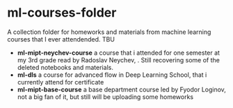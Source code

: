 # ml-courses-folder
A collection folder for homeworks and materials from machine learning courses that I ever attendended. TBU

- **ml-mipt-neychev-course** a course that i attended for one semester at my 3rd grade read by Radoslav Neychev, . Still recovering some of the deleted notebooks and materials.
- **ml-dls** a course for advanced flow in Deep Learning School, that i currently attend for certificate
- **ml-mipt-base-course** a base department course led by Fyodor Loginov, not a big fan of it, but still will be uploading some homeworks
